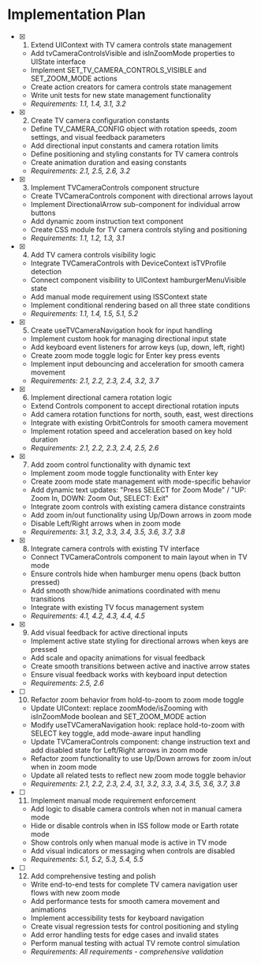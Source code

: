 # Implementation Plan

- [x] 1. Extend UIContext with TV camera controls state management

  - Add tvCameraControlsVisible and isInZoomMode properties to UIState interface
  - Implement SET_TV_CAMERA_CONTROLS_VISIBLE and SET_ZOOM_MODE actions
  - Create action creators for camera controls state management
  - Write unit tests for new state management functionality
  - _Requirements: 1.1, 1.4, 3.1, 3.2_

- [x] 2. Create TV camera configuration constants

  - Define TV_CAMERA_CONFIG object with rotation speeds, zoom settings, and visual feedback parameters
  - Add directional input constants and camera rotation limits
  - Define positioning and styling constants for TV camera controls
  - Create animation duration and easing constants
  - _Requirements: 2.1, 2.5, 2.6, 3.2_

- [x] 3. Implement TVCameraControls component structure

  - Create TVCameraControls component with directional arrows layout
  - Implement DirectionalArrow sub-component for individual arrow buttons
  - Add dynamic zoom instruction text component
  - Create CSS module for TV camera controls styling and positioning
  - _Requirements: 1.1, 1.2, 1.3, 3.1_

- [x] 4. Add TV camera controls visibility logic

  - Integrate TVCameraControls with DeviceContext isTVProfile detection
  - Connect component visibility to UIContext hamburgerMenuVisible state
  - Add manual mode requirement using ISSContext state
  - Implement conditional rendering based on all three state conditions
  - _Requirements: 1.1, 1.4, 1.5, 5.1, 5.2_

- [x] 5. Create useTVCameraNavigation hook for input handling

  - Implement custom hook for managing directional input state
  - Add keyboard event listeners for arrow keys (up, down, left, right)
  - Create zoom mode toggle logic for Enter key press events
  - Implement input debouncing and acceleration for smooth camera movement
  - _Requirements: 2.1, 2.2, 2.3, 2.4, 3.2, 3.7_

- [x] 6. Implement directional camera rotation logic

  - Extend Controls component to accept directional rotation inputs
  - Add camera rotation functions for north, south, east, west directions
  - Integrate with existing OrbitControls for smooth camera movement
  - Implement rotation speed and acceleration based on key hold duration
  - _Requirements: 2.1, 2.2, 2.3, 2.4, 2.5, 2.6_

- [x] 7. Add zoom control functionality with dynamic text

  - Implement zoom mode toggle functionality with Enter key
  - Create zoom mode state management with mode-specific behavior
  - Add dynamic text updates: "Press SELECT for Zoom Mode" / "UP: Zoom In, DOWN: Zoom Out, SELECT: Exit"
  - Integrate zoom controls with existing camera distance constraints
  - Add zoom in/out functionality using Up/Down arrows in zoom mode
  - Disable Left/Right arrows when in zoom mode
  - _Requirements: 3.1, 3.2, 3.3, 3.4, 3.5, 3.6, 3.7, 3.8_

- [x] 8. Integrate camera controls with existing TV interface

  - Connect TVCameraControls component to main layout when in TV mode
  - Ensure controls hide when hamburger menu opens (back button pressed)
  - Add smooth show/hide animations coordinated with menu transitions
  - Integrate with existing TV focus management system
  - _Requirements: 4.1, 4.2, 4.3, 4.4, 4.5_

- [x] 9. Add visual feedback for active directional inputs

  - Implement active state styling for directional arrows when keys are pressed
  - Add scale and opacity animations for visual feedback
  - Create smooth transitions between active and inactive arrow states
  - Ensure visual feedback works with keyboard input detection
  - _Requirements: 2.5, 2.6_

- [ ] 10. Refactor zoom behavior from hold-to-zoom to zoom mode toggle

  - Update UIContext: replace zoomMode/isZooming with isInZoomMode boolean and SET_ZOOM_MODE action
  - Modify useTVCameraNavigation hook: replace hold-to-zoom with SELECT key toggle, add mode-aware input handling
  - Update TVCameraControls component: change instruction text and add disabled state for Left/Right arrows in zoom mode
  - Refactor zoom functionality to use Up/Down arrows for zoom in/out when in zoom mode
  - Update all related tests to reflect new zoom mode toggle behavior
  - _Requirements: 2.1, 2.2, 2.3, 2.4, 3.1, 3.2, 3.3, 3.4, 3.5, 3.6, 3.7, 3.8_

- [ ] 11. Implement manual mode requirement enforcement

  - Add logic to disable camera controls when not in manual camera mode
  - Hide or disable controls when in ISS follow mode or Earth rotate mode
  - Show controls only when manual mode is active in TV mode
  - Add visual indicators or messaging when controls are disabled
  - _Requirements: 5.1, 5.2, 5.3, 5.4, 5.5_

- [ ] 12. Add comprehensive testing and polish
  - Write end-to-end tests for complete TV camera navigation user flows with new zoom mode
  - Add performance tests for smooth camera movement and animations
  - Implement accessibility tests for keyboard navigation
  - Create visual regression tests for control positioning and styling
  - Add error handling tests for edge cases and invalid states
  - Perform manual testing with actual TV remote control simulation
  - _Requirements: All requirements - comprehensive validation_
